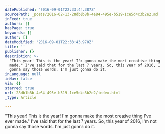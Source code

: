 ```yaml
---
datePublished: '2016-09-01T22:33:44.387Z'
sourcePath: _posts/2016-02-13-28db1b8b-4e84-495e-b519-1ce5d4c3b2e2.md
inFeed: true
authors: []
hasPage: true
keywords: []
author: []
dateModified: '2016-09-01T22:33:43.970Z'
title: ''
publisher: {}
description: >-
  "This year! This is the year! I'm gonna make the most creative thing I've ever
  made." I've said that for the last 7 years. So, this year of 2016, I'm not
  gonna say those words. I'm just gonna do it.
inLanguage: null
inNav: false
via: {}
starred: true
url: 28db1b8b-4e84-495e-b519-1ce5d4c3b2e2/index.html
_type: Article

---
```

"This year! This is the year! I'm gonna make the most creative thing I've ever made." I've said that for the last 7 years. So, this year of 2016, I'm not gonna say those words. I'm just gonna do it.